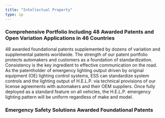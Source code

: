 ```yaml
---
title: "Intellectual Property"
type: ip
---
```

 
### Comprehensive Portfolio Including 48 Awarded Patents and Open Variation Applications in 46 Countries 

48 awarded foundational patents supplemented by dozens of variation and supplemental patents worldwide. The strength of our patent portfolio protects automakers and customers as a foundation of standardization. Consistency is the key ingredient to effective communication on the road. As the patentholder of emergency lighting output driven by original equipment (OE) lighting control systems, ESS can standardize system controls and the lighting output of H.E.L.P. via technical provisions of our license agreements with automakers and their OEM suppliers. Once fully deployed as a standard feature on all vehicles, the H.E.L.P. emergency lighting pattern will be uniform regardless of make and model.

### Emergency Safety Solutions Awarded Foundational Patents    
